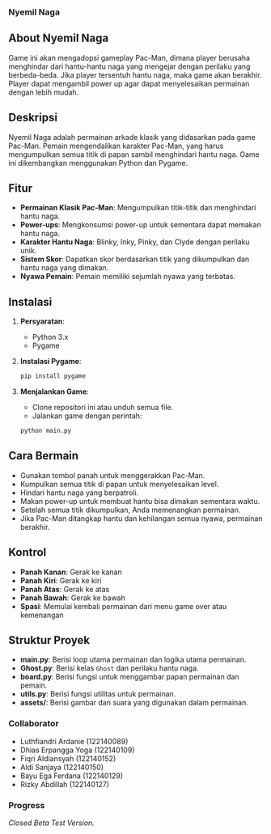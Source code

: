 ### Nyemil Naga
## About Nyemil Naga
Game ini akan mengadopsi gameplay Pac-Man, dimana player berusaha menghindar dari hantu-hantu naga yang mengejar dengan perilaku yang berbeda-beda.
Jika player tersentuh hantu naga, maka game akan berakhir.
Player dapat mengambil power up agar dapat menyelesaikan permainan dengan lebih mudah.

## Deskripsi
Nyemil Naga adalah permainan arkade klasik yang didasarkan pada game Pac-Man. Pemain mengendalikan karakter Pac-Man, yang harus mengumpulkan semua titik di papan sambil menghindari hantu naga. Game ini dikembangkan menggunakan Python dan Pygame.

## Fitur
- **Permainan Klasik Pac-Man**: Mengumpulkan titik-titik dan menghindari hantu naga.
- **Power-ups**: Mengkonsumsi power-up untuk sementara dapat memakan hantu naga.
- **Karakter Hantu Naga**: Blinky, Inky, Pinky, dan Clyde dengan perilaku unik.
- **Sistem Skor**: Dapatkan skor berdasarkan titik yang dikumpulkan dan hantu naga yang dimakan.
- **Nyawa Pemain**: Pemain memiliki sejumlah nyawa yang terbatas.

## Instalasi
1. **Persyaratan**:
    - Python 3.x
    - Pygame

2. **Instalasi Pygame**:
    ```bash
    pip install pygame
    ```

3. **Menjalankan Game**:
    - Clone repositori ini atau unduh semua file.
    - Jalankan game dengan perintah:
    ```bash
    python main.py
    ```

## Cara Bermain
- Gunakan tombol panah untuk menggerakkan Pac-Man.
- Kumpulkan semua titik di papan untuk menyelesaikan level.
- Hindari hantu naga yang berpatroli.
- Makan power-up untuk membuat hantu bisa dimakan sementara waktu.
- Setelah semua titik dikumpulkan, Anda memenangkan permainan.
- Jika Pac-Man ditangkap hantu dan kehilangan semua nyawa, permainan berakhir.

## Kontrol
- **Panah Kanan**: Gerak ke kanan
- **Panah Kiri**: Gerak ke kiri
- **Panah Atas**: Gerak ke atas
- **Panah Bawah**: Gerak ke bawah
- **Spasi**: Memulai kembali permainan dari menu game over atau kemenangan

## Struktur Proyek
- **main.py**: Berisi loop utama permainan dan logika utama permainan.
- **Ghost.py**: Berisi kelas `Ghost` dan perilaku hantu naga.
- **board.py**: Berisi fungsi untuk menggambar papan permainan dan pemain.
- **utils.py**: Berisi fungsi utilitas untuk permainan.
- **assets/**: Berisi gambar dan suara yang digunakan dalam permainan.


### Collaborator
- Luthfiandri Ardanie (122140089)
- Dhias Erpangga Yoga (122140109)
- Fiqri Aldiansyah (122140152)
- Aldi Sanjaya (122140150) 
- Bayu Ega Ferdana (122140129)
- Rizky Abdillah (122140127) 
### Progress
_Closed Beta Test Version._
